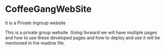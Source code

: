 # CoffeeGangWebSite
It is a Private Ingroup website

This is a private group website.
Going forward we will have multiple pages and how to use these developed pages and how to deploy and use it will be mentioned in
the readme file.
